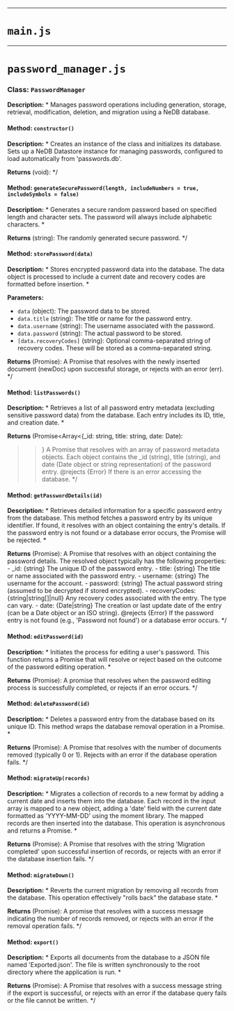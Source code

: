 
---

# `main.js`


---

# `password_manager.js`

### Class: `PasswordManager`
**Description:** * Manages password operations including generation, storage, retrieval, modification, deletion, and migration using a NeDB database.

#### Method: `constructor()`
**Description:** * Creates an instance of the class and initializes its database. Sets up a NeDB Datastore instance for managing passwords, configured to load automatically from 'passwords.db'.

**Returns** (void):
  */

#### Method: `generateSecurePassword(length, includeNumbers = true, includeSymbols = false)`
**Description:** * Generates a secure random password based on specified length and character sets. The password will always include alphabetic characters.
 *

**Returns** (string):
  The randomly generated secure password.
 */

#### Method: `storePassword(data)`
**Description:** * Stores encrypted password data into the database. The data object is processed to include a current date and recovery codes are formatted before insertion.
 *

**Parameters:**
  - `data` (object): The password data to be stored.
  - `data.title` (string): The title or name for the password entry.
  - `data.username` (string): The username associated with the password.
  - `data.password` (string): The actual password to be stored.
  - `[data.recoveryCodes]` (string): Optional comma-separated string of recovery codes. These will be stored as a comma-separated string.

**Returns** (Promise<object>):
  A Promise that resolves with the newly inserted document (newDoc) upon successful storage, or rejects with an error (err).
 */

#### Method: `listPasswords()`
**Description:** * Retrieves a list of all password entry metadata (excluding sensitive password data) from the database. Each entry includes its ID, title, and creation date.
 *

**Returns** (Promise<Array<{_id: string, title: string, date: Date):
  >>} A Promise that resolves with an array of   password metadata objects. Each object contains the _id (string), title (string),   and date (Date object or string representation) of the password entry. @rejects {Error} If there is an error accessing the database.
 */

#### Method: `getPasswordDetails(id)`
**Description:** * Retrieves detailed information for a specific password entry from the database. This method fetches a password entry by its unique identifier. If found, it resolves with an object containing the entry's details. If the password entry is not found or a database error occurs, the Promise will be rejected.
 *

**Returns** (Promise<object>):
  A Promise that resolves with an object containing the password details.          The resolved object typically has the following properties:          - _id: {string} The unique ID of the password entry.          - title: {string} The title or name associated with the password entry.          - username: {string} The username for the account.          - password: {string} The actual password string (assumed to be decrypted if stored encrypted).          - recoveryCodes: {string|string[]|null} Any recovery codes associated with the entry. The type can vary.          - date: {Date|string} The creation or last update date of the entry (can be a Date object or an ISO string). @rejects {Error} If the password entry is not found (e.g., 'Password not found') or a database error occurs.
 */

#### Method: `editPassword(id)`
**Description:** * Initiates the process for editing a user's password. This function returns a Promise that will resolve or reject based on the outcome of the password editing operation.
 *

**Returns** (Promise<void>):
  A promise that resolves when the password editing process is successfully completed, or rejects if an error occurs.
 */

#### Method: `deletePassword(id)`
**Description:** * Deletes a password entry from the database based on its unique ID. This method wraps the database removal operation in a Promise.
 *

**Returns** (Promise<number>):
  A Promise that resolves with the number of documents removed (typically 0 or 1).                            Rejects with an error if the database operation fails.
 */

#### Method: `migrateUp(records)`
**Description:** * Migrates a collection of records to a new format by adding a current date and inserts them into the database. Each record in the input array is mapped to a new object, adding a 'date' field with the current date formatted as 'YYYY-MM-DD' using the moment library. The mapped records are then inserted into the database. This operation is asynchronous and returns a Promise.
 *

**Returns** (Promise<string>):
  A Promise that resolves with the string 'Migration completed' upon successful   insertion of records, or rejects with an error if the database insertion fails.
 */

#### Method: `migrateDown()`
**Description:** * Reverts the current migration by removing all records from the database. This operation effectively "rolls back" the database state.
 *

**Returns** (Promise<string>):
  A promise that resolves with a success message indicating the number of records removed,   or rejects with an error if the removal operation fails.
 */

#### Method: `export()`
**Description:** * Exports all documents from the database to a JSON file named 'Exported.json'. The file is written synchronously to the root directory where the application is run.
 *

**Returns** (Promise<string>):
  A Promise that resolves with a success message string if the export is successful,                            or rejects with an error if the database query fails or the file cannot be written.
 */

